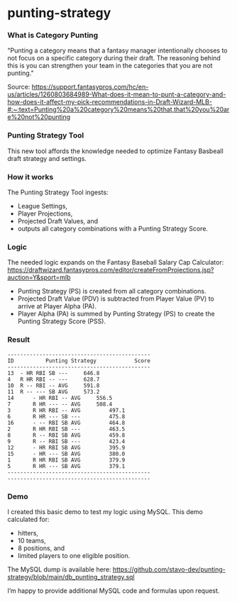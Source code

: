 # punting-strategy

### What is Category Punting

"Punting a category means that a fantasy manager intentionally chooses to not focus on a specific category during their draft. The reasoning behind this is you can strengthen your team in the categories that you are not punting."

Source: https://support.fantasypros.com/hc/en-us/articles/1260803684989-What-does-it-mean-to-punt-a-category-and-how-does-it-affect-my-pick-recommendations-in-Draft-Wizard-MLB-#:~:text=Punting%20a%20category%20means%20that,that%20you%20are%20not%20punting

### Punting Strategy Tool

This new tool affords the knowledge needed to optimize Fantasy Basbeall draft strategy and settings.

### How it works

The Punting Strategy Tool ingests:

* League Settings,
* Player Projections,
* Projected Draft Values, and
* outputs all category combinations with a Punting Strategy Score.

### Logic

The needed logic expands on the Fantasy Baseball Salary Cap Calculator: https://draftwizard.fantasypros.com/editor/createFromProjections.jsp?auction=Y&sport=mlb

* Punting Strategy (PS) is created from all category combinations.
* Projected Draft Value (PDV) is subtracted from Player Value (PV) to arrive at Player Alpha (PA).
* Player Alpha (PA) is summed by Punting Strategy (PS) to create the Punting Strategy Score (PSS).

### Result

    ---------------------------------------------
    ID          Punting Strategy            Score
    ---------------------------------------------
    13  - HR RBI SB ---     646.8
    4   R HR RBI -- ---     628.7
    10  R -- RBI -- AVG     591.8
    11  R -- --- SB AVG     573.2
    14	    - HR RBI -- AVG     556.5
    7	    R HR --- -- AVG     508.4
    3	    R HR RBI -- AVG	        497.1
    6	    R HR --- SB ---	        475.8
    16	    - -- RBI SB AVG	        464.8
    2	    R HR RBI SB ---	        463.5
    8	    R -- RBI SB AVG	        459.8
    9	    R -- RBI SB ---	        423.4
    12	    - HR RBI SB AVG	        395.9
    15	    - HR --- SB AVG	        380.0
    1	    R HR RBI SB AVG	        379.9
    5	    R HR --- SB AVG	        379.1
    ---------------------------------------------
    ---------------------------------------------

### Demo

I created this basic demo to test my logic using MySQL. This demo calculated for:

* hitters,
* 10 teams,
* 8 positions, and
* limited players to one eligible position.

The MySQL dump is available here: https://github.com/stavo-dev/punting-strategy/blob/main/db_punting_strategy.sql

I’m happy to provide additional MySQL code and formulas upon request.
